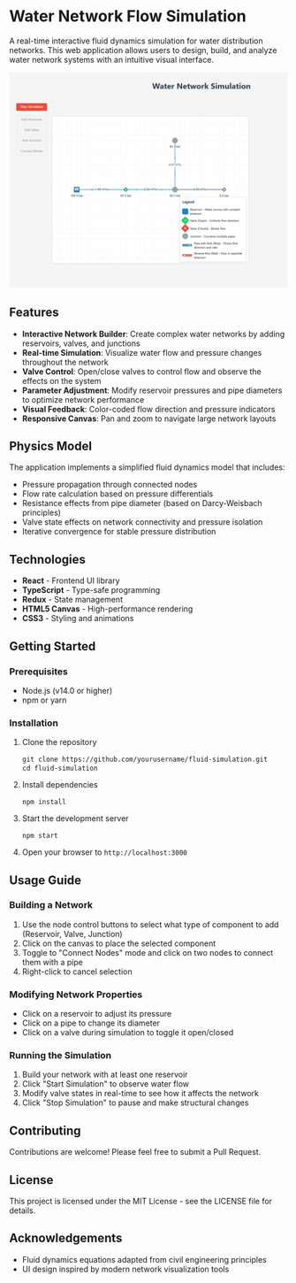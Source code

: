 # Water Network Flow Simulation

A real-time interactive fluid dynamics simulation for water distribution networks. This web application allows users to design, build, and analyze water network systems with an intuitive visual interface.

![Water Network Simulation](app.png)

## Features

- **Interactive Network Builder**: Create complex water networks by adding reservoirs, valves, and junctions
- **Real-time Simulation**: Visualize water flow and pressure changes throughout the network
- **Valve Control**: Open/close valves to control flow and observe the effects on the system
- **Parameter Adjustment**: Modify reservoir pressures and pipe diameters to optimize network performance
- **Visual Feedback**: Color-coded flow direction and pressure indicators
- **Responsive Canvas**: Pan and zoom to navigate large network layouts

## Physics Model

The application implements a simplified fluid dynamics model that includes:

- Pressure propagation through connected nodes
- Flow rate calculation based on pressure differentials
- Resistance effects from pipe diameter (based on Darcy-Weisbach principles)
- Valve state effects on network connectivity and pressure isolation
- Iterative convergence for stable pressure distribution

## Technologies

- **React** - Frontend UI library
- **TypeScript** - Type-safe programming
- **Redux** - State management
- **HTML5 Canvas** - High-performance rendering
- **CSS3** - Styling and animations

## Getting Started

### Prerequisites

- Node.js (v14.0 or higher)
- npm or yarn

### Installation

1. Clone the repository
   ```
   git clone https://github.com/yourusername/fluid-simulation.git
   cd fluid-simulation
   ```

2. Install dependencies
   ```
   npm install
   ```

3. Start the development server
   ```
   npm start
   ```

4. Open your browser to `http://localhost:3000`

## Usage Guide

### Building a Network

1. Use the node control buttons to select what type of component to add (Reservoir, Valve, Junction)
2. Click on the canvas to place the selected component
3. Toggle to "Connect Nodes" mode and click on two nodes to connect them with a pipe
4. Right-click to cancel selection

### Modifying Network Properties

- Click on a reservoir to adjust its pressure
- Click on a pipe to change its diameter
- Click on a valve during simulation to toggle it open/closed

### Running the Simulation

1. Build your network with at least one reservoir
2. Click "Start Simulation" to observe water flow
3. Modify valve states in real-time to see how it affects the network
4. Click "Stop Simulation" to pause and make structural changes

## Contributing

Contributions are welcome! Please feel free to submit a Pull Request.

## License

This project is licensed under the MIT License - see the LICENSE file for details.

## Acknowledgements

- Fluid dynamics equations adapted from civil engineering principles
- UI design inspired by modern network visualization tools 